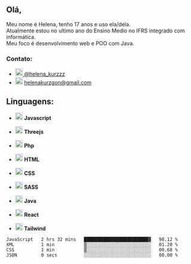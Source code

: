 ## Olá,  
Meu nome é Helena, tenho 17 anos e uso ela/dela.  
Atualmente estou no ultimo ano do Ensino Medio no IFRS integrado com informática.   
Meu foco é desenvolvimento web e POO com Java.  

### Contato: 
- <a target="_blank" href="https://twitter.com/helena_kurzzz"> <img src="https://cdn.jsdelivr.net/gh/devicons/devicon/icons/twitter/twitter-original.svg" width="20px" height="auto" /> @helena_kurzzz </a>
- <img src="https://cdn.jsdelivr.net/gh/devicons/devicon/icons/google/google-original.svg"   width="20px" height="auto" /> helenakurzgon@gmail.com

## Linguagens:
- <img src="https://cdn.jsdelivr.net/gh/devicons/devicon/icons/javascript/javascript-original.svg"  width="20px" height="auto" /> **Javascript**

- <img src="https://aws1.discourse-cdn.com/standard17/uploads/threejs/original/2X/b/be2f75f72751c11cbe1593c69a99a52900bf12cb.svg" width="20px" height="auto" /> **Threejs**
  
- <img src="https://cdn.jsdelivr.net/gh/devicons/devicon/icons/php/php-original.svg"  width="20px" height="auto" /> **Php**
  
- <img src="https://cdn.jsdelivr.net/gh/devicons/devicon/icons/html5/html5-original.svg"  width="20px" height="auto" /> **HTML**

- <img src="https://cdn.jsdelivr.net/gh/devicons/devicon/icons/css3/css3-original.svg"  width="20px" height="auto" /> **CSS**

- <img src="https://cdn.jsdelivr.net/gh/devicons/devicon/icons/sass/sass-original.svg"  width="20px" height="auto" /> **SASS**
  
- <img src="https://cdn.jsdelivr.net/gh/devicons/devicon/icons/java/java-original.svg"  width="20px" height="auto" /> **Java**

- <img src="https://cdn.jsdelivr.net/gh/devicons/devicon/icons/react/react-original.svg"  width="20px" height="auto" /> **React**

- <img src="https://cdn.jsdelivr.net/gh/devicons/devicon/icons/tailwindcss/tailwindcss-plain.svg"  width="20px" height="auto" /> **Tailwind**
  
   
<!--START_SECTION:waka-->

```text
JavaScript   2 hrs 32 mins   ████████████████████████▓   98.12 %
XML          1 min           ▒░░░░░░░░░░░░░░░░░░░░░░░░   01.20 %
CSS          1 min           ▒░░░░░░░░░░░░░░░░░░░░░░░░   00.68 %
JSON         0 secs          ░░░░░░░░░░░░░░░░░░░░░░░░░   00.00 %
```

<!--END_SECTION:waka-->
